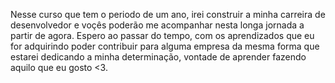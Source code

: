 Nesse curso que tem o periodo de um ano, irei construir a minha carreira de desenvolvedor e voçês poderão me acompanhar nesta longa jornada a partir de agora.
Espero ao passar do tempo, com os aprendizados que eu for adquirindo poder contribuir para alguma empresa da mesma forma que estarei dedicando a minha determinação, vontade de aprender fazendo aquilo que eu gosto <3.
